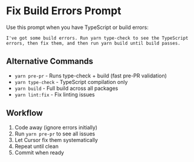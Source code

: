 # Fix Build Errors Prompt

Use this prompt when you have TypeScript or build errors:

```
I've got some build errors. Run yarn type-check to see the TypeScript errors, then fix them, and then run yarn build until build passes.
```

## Alternative Commands

- `yarn pre-pr` - Runs type-check + build (fast pre-PR validation)
- `yarn type-check` - TypeScript compilation only
- `yarn build` - Full build across all packages
- `yarn lint:fix` - Fix linting issues

## Workflow

1. Code away (ignore errors initially)
2. Run `yarn pre-pr` to see all issues
3. Let Cursor fix them systematically
4. Repeat until clean
5. Commit when ready

